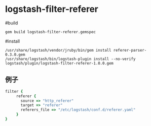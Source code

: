 # logstash-filter-referer

#build
```
gem build logstash-filter-referer.gemspec
```
#install 
```
/usr/share/logstash/vendor/jruby/bin/gem install referer-parser-0.3.0.gem
/usr/share/logstash/bin/logstash-plugin install --no-verify logstash/plugin/logstash-filter-referer-1.0.0.gem

```


## 例子
```ruby
filter {
     referer {
       source => "http_referer"
       target => "referer"
       referers_file => "/etc/logstash/conf.d/referer.yaml"
     }
}
```
